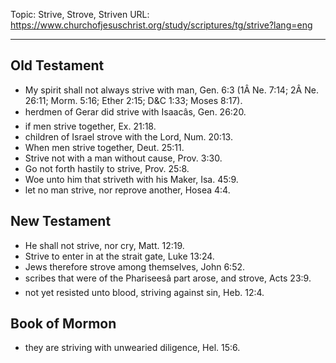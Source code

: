 Topic: Strive, Strove, Striven
URL: https://www.churchofjesuschrist.org/study/scriptures/tg/strive?lang=eng

---

## Old Testament

- My spirit shall not always strive with man, Gen. 6:3 (1Â Ne. 7:14; 2Â Ne. 26:11; Morm. 5:16; Ether 2:15; D&C 1:33; Moses 8:17).
- herdmen of Gerar did strive with Isaacâs, Gen. 26:20.
- if men strive together, Ex. 21:18.
- children of Israel strove with the Lord, Num. 20:13.
- When men strive together, Deut. 25:11.
- Strive not with a man without cause, Prov. 3:30.
- Go not forth hastily to strive, Prov. 25:8.
- Woe unto him that striveth with his Maker, Isa. 45:9.
- let no man strive, nor reprove another, Hosea 4:4.

## New Testament

- He shall not strive, nor cry, Matt. 12:19.
- Strive to enter in at the strait gate, Luke 13:24.
- Jews therefore strove among themselves, John 6:52.
- scribes that were of the Phariseesâ part arose, and strove, Acts 23:9.
- not yet resisted unto blood, striving against sin, Heb. 12:4.

## Book of Mormon

- they are striving with unwearied diligence, Hel. 15:6.

